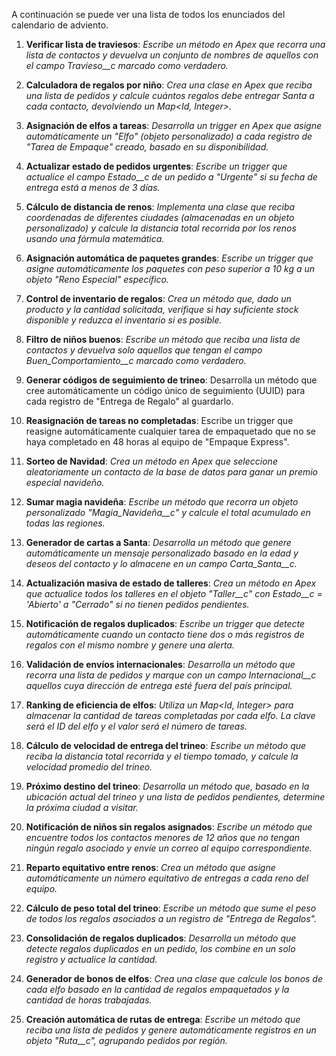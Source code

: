 A continuación se puede ver una lista de todos los enunciados del calendario de adviento.


1. **Verificar lista de traviesos**: *Escribe un método en Apex que recorra una lista de contactos y devuelva un conjunto de nombres de aquellos con el campo Travieso__c marcado como verdadero.*

2. **Calculadora de regalos por niño**: *Crea una clase en Apex que reciba una lista de pedidos y calcule cuántos regalos debe entregar Santa a cada contacto, devolviendo un Map<Id, Integer>.*

3. **Asignación de elfos a tareas**: *Desarrolla un trigger en Apex que asigne automáticamente un "Elfo" (objeto personalizado) a cada registro de "Tarea de Empaque" creado, basado en su disponibilidad.*

4. **Actualizar estado de pedidos urgentes**: *Escribe un trigger que actualice el campo Estado__c de un pedido a "Urgente" si su fecha de entrega está a menos de 3 días.*

5. **Cálculo de distancia de renos**: *Implementa una clase que reciba coordenadas de diferentes ciudades (almacenadas en un objeto personalizado) y calcule la distancia total recorrida por los renos usando una fórmula matemática.*

6. **Asignación automática de paquetes grandes**: *Escribe un trigger que asigne automáticamente los paquetes con peso superior a 10 kg a un objeto "Reno Especial" específico.*

7. **Control de inventario de regalos**: *Crea un método que, dado un producto y la cantidad solicitada, verifique si hay suficiente stock disponible y reduzca el inventario si es posible.*

8. **Filtro de niños buenos**: *Escribe un método que reciba una lista de contactos y devuelva solo aquellos que tengan el campo Buen_Comportamiento__c marcado como verdadero.*

9. **Generar códigos de seguimiento de trineo**: Desarrolla un método que cree automáticamente un código único de seguimiento (UUID) para cada registro de "Entrega de Regalo" al guardarlo.

10. **Reasignación de tareas no completadas**: Escribe un trigger que reasigne automáticamente cualquier tarea de empaquetado que no se haya completado en 48 horas al equipo de "Empaque Express".

11. **Sorteo de Navidad**: *Crea un método en Apex que seleccione aleatoriamente un contacto de la base de datos para ganar un premio especial navideño.*

12. **Sumar magia navideña**: *Escribe un método que recorra un objeto personalizado "Magia_Navideña__c" y calcule el total acumulado en todas las regiones.*

13. **Generador de cartas a Santa**: *Desarrolla un método que genere automáticamente un mensaje personalizado basado en la edad y deseos del contacto y lo almacene en un campo Carta_Santa__c.*

14. **Actualización masiva de estado de talleres**: *Crea un método en Apex que actualice todos los talleres en el objeto "Taller__c" con Estado__c = 'Abierto' a "Cerrado" si no tienen pedidos pendientes.*

15. **Notificación de regalos duplicados**: *Escribe un trigger que detecte automáticamente cuando un contacto tiene dos o más registros de regalos con el mismo nombre y genere una alerta.*

16. **Validación de envíos internacionales**: *Desarrolla un método que recorra una lista de pedidos y marque con un campo Internacional__c aquellos cuya dirección de entrega esté fuera del país principal.*

17. **Ranking de eficiencia de elfos**: *Utiliza un Map<Id, Integer> para almacenar la cantidad de tareas completadas por cada elfo. La clave será el ID del elfo y el valor será el número de tareas.*

18. **Cálculo de velocidad de entrega del trineo**: *Escribe un método que reciba la distancia total recorrida y el tiempo tomado, y calcule la velocidad promedio del trineo.*

19. **Próximo destino del trineo**: *Desarrolla un método que, basado en la ubicación actual del trineo y una lista de pedidos pendientes, determine la próxima ciudad a visitar.*

20. **Notificación de niños sin regalos asignados**: *Escribe un método que encuentre todos los contactos menores de 12 años que no tengan ningún regalo asociado y envíe un correo al equipo correspondiente.*

21. **Reparto equitativo entre renos**: *Crea un método que asigne automáticamente un número equitativo de entregas a cada reno del equipo.*

22. **Cálculo de peso total del trineo**: *Escribe un método que sume el peso de todos los regalos asociados a un registro de "Entrega de Regalos".*

23. **Consolidación de regalos duplicados**: *Desarrolla un método que detecte regalos duplicados en un pedido, los combine en un solo registro y actualice la cantidad.*

24. **Generador de bonos de elfos**: *Crea una clase que calcule los bonos de cada elfo basado en la cantidad de regalos empaquetados y la cantidad de horas trabajadas.*

25. **Creación automática de rutas de entrega**: *Escribe un método que reciba una lista de pedidos y genere automáticamente registros en un objeto "Ruta__c", agrupando pedidos por región.*

